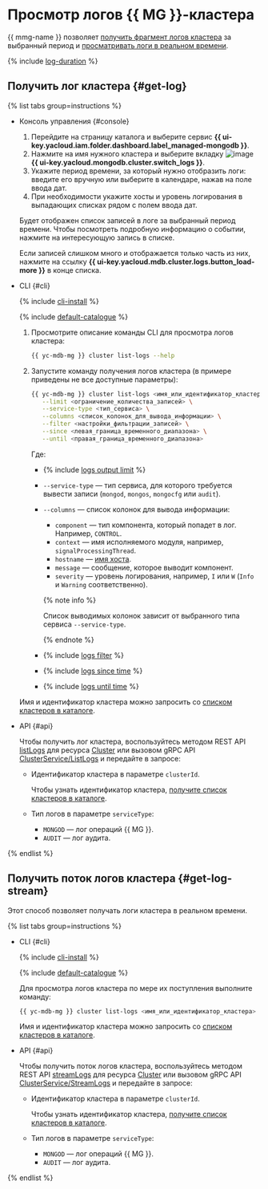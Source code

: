 # Просмотр логов {{ MG }}-кластера

{{ mmg-name }} позволяет [получить фрагмент логов кластера](#get-log) за выбранный период и [просматривать логи в реальном времени](#get-log-stream).

{% include [log-duration](../../_includes/mdb/log-duration.md) %}

## Получить лог кластера {#get-log}

{% list tabs group=instructions %}

- Консоль управления {#console}

    1. Перейдите на страницу каталога и выберите сервис **{{ ui-key.yacloud.iam.folder.dashboard.label_managed-mongodb }}**.
    1. Нажмите на имя нужного кластера и выберите вкладку ![image](../../_assets/console-icons/receipt.svg) **{{ ui-key.yacloud.mongodb.cluster.switch_logs }}**.
    1. Укажите период времени, за который нужно отобразить логи: введите его вручную или выберите в календаре, нажав на поле ввода дат.
    1. При необходимости укажите хосты и уровень логирования в выпадающих списках рядом с полем ввода дат.

    Будет отображен список записей в логе за выбранный период времени. Чтобы посмотреть подробную информацию о событии, нажмите на интересующую запись в списке.

    Если записей слишком много и отображается только часть из них, нажмите на ссылку **{{ ui-key.yacloud.mdb.cluster.logs.button_load-more }}** в конце списка.

- CLI {#cli}

    {% include [cli-install](../../_includes/cli-install.md) %}

    {% include [default-catalogue](../../_includes/default-catalogue.md) %}

    1. Просмотрите описание команды CLI для просмотра логов кластера:

        ```bash
        {{ yc-mdb-mg }} cluster list-logs --help
        ```

    1. Запустите команду получения логов кластера (в примере приведены не все доступные параметры):

        ```bash
        {{ yc-mdb-mg }} cluster list-logs <имя_или_идентификатор_кластера> \
           --limit <ограничение_количества_записей> \
           --service-type <тип_сервиса> \
           --columns <список_колонок_для_вывода_информации> \
           --filter <настройки_фильтрации_записей> \
           --since <левая_граница_временного_диапазона> \
           --until <правая_граница_временного_диапазона>
        ```

        Где:

        * {% include [logs output limit](../../_includes/cli/logs/limit.md) %}
        * `--service-type` — тип сервиса, для которого требуется вывести записи (`mongod`, `mongos`, `mongocfg` или `audit`).
        * `--columns` — список колонок для вывода информации:
            * `component` — тип компонента, который попадет в лог. Например, `CONTROL`.
            * `context` — имя исполняемого модуля, например, `signalProcessingThread`.
            * `hostname` — [имя хоста](hosts.md#list-hosts).
            * `message` — сообщение, которое выводит компонент.
            * `severity` — уровень логирования, например, `I` или `W` (`Info` и `Warning` соответственно).

            {% note info %}

            Список выводимых колонок зависит от выбранного типа сервиса `--service-type`.

            {% endnote %}

        * {% include [logs filter](../../_includes/cli/logs/filter.md) %}
        * {% include [logs since time](../../_includes/cli/logs/since.md) %}
        * {% include [logs until time](../../_includes/cli/logs/until.md) %}

    Имя и идентификатор кластера можно запросить со [списком кластеров в каталоге](cluster-list.md#list-clusters).

- API {#api}

  Чтобы получить лог кластера, воспользуйтесь методом REST API [listLogs](../api-ref/Cluster/listLogs.md) для ресурса [Cluster](../api-ref/Cluster/index.md) или вызовом gRPC API [ClusterService/ListLogs](../api-ref/grpc/cluster_service.md#ListLogs) и передайте в запросе:

    * Идентификатор кластера в параметре `clusterId`.

        Чтобы узнать идентификатор кластера, [получите список кластеров в каталоге](cluster-list.md#list-clusters).

    * Тип логов в параметре `serviceType`:

        * `MONGOD` — лог операций {{ MG }}.
        * `AUDIT` — лог аудита.

{% endlist %}

## Получить поток логов кластера {#get-log-stream}

Этот способ позволяет получать логи кластера в реальном времени.

{% list tabs group=instructions %}

- CLI {#cli}

    {% include [cli-install](../../_includes/cli-install.md) %}

    {% include [default-catalogue](../../_includes/default-catalogue.md) %}

    Для просмотра логов кластера по мере их поступления выполните команду:

    ```bash
    {{ yc-mdb-mg }} cluster list-logs <имя_или_идентификатор_кластера> --follow
    ```

    Имя и идентификатор кластера можно запросить со [списком кластеров в каталоге](cluster-list.md#list-clusters).

- API {#api}

    Чтобы получить поток логов кластера, воспользуйтесь методом REST API [streamLogs](../api-ref/Cluster/streamLogs.md) для ресурса [Cluster](../api-ref/Cluster/index.md) или вызовом gRPC API [ClusterService/StreamLogs](../api-ref/grpc/cluster_service.md#StreamLogs) и передайте в запросе:

    * Идентификатор кластера в параметре `clusterId`.

        Чтобы узнать идентификатор кластера, [получите список кластеров в каталоге](cluster-list.md#list-clusters).

    * Тип логов в параметре `serviceType`:

        * `MONGOD` — лог операций {{ MG }}.
        * `AUDIT` — лог аудита.

{% endlist %}
